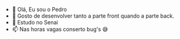- 👋 Olá, Eu sou o Pedro
- 👀 Gosto de desenvolver tanto a parte front quando a parte back.
- 🌱 Estudo no Senai
- 📫 Nas horas vagas conserto bug's 😅

<!---
PedroPro212/PedroPro212 is a ✨ special ✨ repository because its `README.md` (this file) appears on your GitHub profile.
You can click the Preview link to take a look at your changes.
--->
